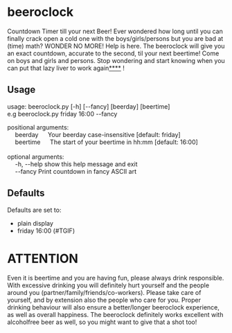 # beeroclock
Countdown Timer till your next Beer!
Ever wondered how long until you can finally crack open a cold one with the boys/girls/persons but you are bad at (time) math?
WONDER NO MORE! Help is here. The beeroclock will give you an exact countdown, accurate to the second, til your next beertime!
Come on boys and girls and persons. Stop wondering and start knowing when you can put that lazy liver to work again[****](#attention) !

## Usage
usage: beeroclock.py [-h] [--fancy] [beerday] [beertime]<br>
e.g beeroclock.py friday 16:00 --fancy

positional arguments:<br>
&emsp; beerday &emsp; Your beerday case-insensitive [default: friday]<br>
&emsp; beertime &emsp; The start of your beertime in hh:mm [default: 16:00]<br>
<br>
optional arguments:<br>
&emsp; -h, --help  show this help message and exit<br>
&emsp; --fancy     Print countdown in fancy ASCII art <br>

## Defaults
Defaults are set to:
* plain display
* friday 16:00 (#TGIF)

# ATTENTION
Even it is beertime and you are having fun, please always drink responsible. With excessive drinking you will definitely hurt yourself and the people around you (partner/family/friends/co-workers). Please take care of yourself, and by extension also the people who care for you. Proper drinking behaviour will also ensure a better/longer beeroclock experience, as well as overall happiness. The beeroclock definitely works excellent with alcoholfree beer as well, so you might want to give that a shot too!
